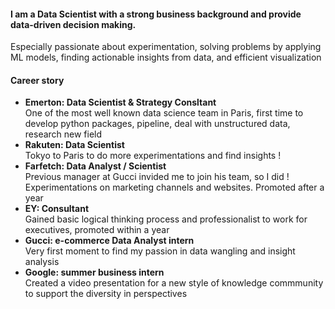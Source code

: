 #### I am a Data Scientist with a strong business background and provide data-driven decision making.
Especially passionate about experimentation, solving problems by applying ML models, finding actionable insights from data, and efficient visualization <br>
#### Career story
- **Emerton: Data Scientist & Strategy Consltant** <br>
One of the most well known data science team in Paris, first time to develop python packages, pipeline, deal with unstructured data, research new field
- **Rakuten: Data Scientist** <br>
Tokyo to Paris to do more experimentations and find insights !
- **Farfetch: Data Analyst / Scientist** <br>
Previous manager at Gucci invided me to join his team, so I did ! Experimentations on marketing channels and websites. Promoted after a year 
- **EY: Consultant** <br>
Gained basic logical thinking process and professionalist to work for executives, promoted within a year
- **Gucci: e-commerce Data Analyst intern** <br>
Very first moment to find my passion in data wangling and insight analysis
- **Google: summer business intern** <br>
Created a video presentation for a new style of knowledge commmunity to support the diversity in perspectives

<!--
**cnai-ds/cnai-ds** is a ✨ _special_ ✨ repository because its `README.md` (this file) appears on your GitHub profile.

Here are some ideas to get you started:

- 🔭 I’m currently working on ...
- 🌱 I’m currently learning ...
- 👯 I’m looking to collaborate on ...
- 🤔 I’m looking for help with ...
- 💬 Ask me about ...
- 📫 How to reach me: ...
- 😄 Pronouns: ...
- ⚡ Fun fact: ...
-->
